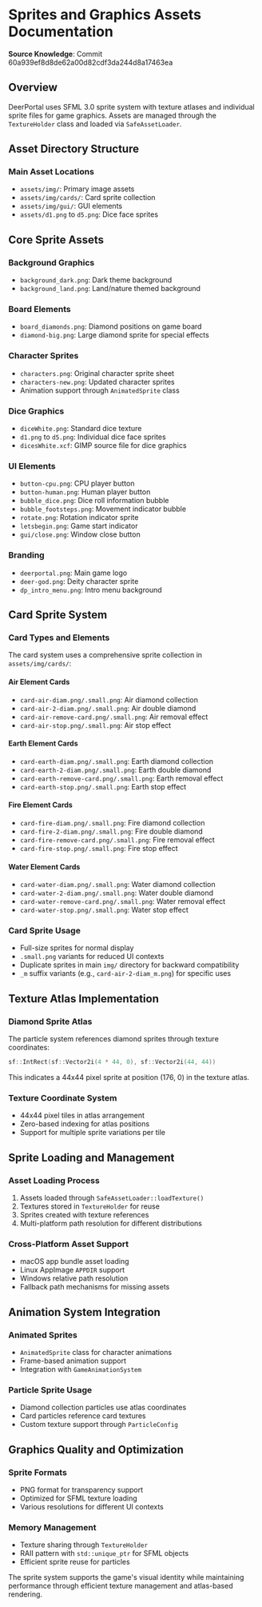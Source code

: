 # Sprites and Graphics Assets Documentation

**Source Knowledge**: Commit 60a939ef8d8de62a00d82cdf3da244d8a17463ea

## Overview

DeerPortal uses SFML 3.0 sprite system with texture atlases and individual sprite files for game graphics. Assets are managed through the `TextureHolder` class and loaded via `SafeAssetLoader`.

## Asset Directory Structure

### Main Asset Locations
- `assets/img/`: Primary image assets
- `assets/img/cards/`: Card sprite collection
- `assets/img/gui/`: GUI elements
- `assets/d1.png` to `d5.png`: Dice face sprites

## Core Sprite Assets

### Background Graphics
- `background_dark.png`: Dark theme background
- `background_land.png`: Land/nature themed background

### Board Elements
- `board_diamonds.png`: Diamond positions on game board
- `diamond-big.png`: Large diamond sprite for special effects

### Character Sprites
- `characters.png`: Original character sprite sheet
- `characters-new.png`: Updated character sprites
- Animation support through `AnimatedSprite` class

### Dice Graphics
- `diceWhite.png`: Standard dice texture
- `d1.png` to `d5.png`: Individual dice face sprites
- `dicesWhite.xcf`: GIMP source file for dice graphics

### UI Elements
- `button-cpu.png`: CPU player button
- `button-human.png`: Human player button
- `bubble_dice.png`: Dice roll information bubble
- `bubble_footsteps.png`: Movement indicator bubble
- `rotate.png`: Rotation indicator sprite
- `letsbegin.png`: Game start indicator
- `gui/close.png`: Window close button

### Branding
- `deerportal.png`: Main game logo
- `deer-god.png`: Deity character sprite
- `dp_intro_menu.png`: Intro menu background

## Card Sprite System

### Card Types and Elements
The card system uses a comprehensive sprite collection in `assets/img/cards/`:

#### Air Element Cards
- `card-air-diam.png/.small.png`: Air diamond collection
- `card-air-2-diam.png/.small.png`: Air double diamond
- `card-air-remove-card.png/.small.png`: Air removal effect
- `card-air-stop.png/.small.png`: Air stop effect

#### Earth Element Cards  
- `card-earth-diam.png/.small.png`: Earth diamond collection
- `card-earth-2-diam.png/.small.png`: Earth double diamond
- `card-earth-remove-card.png/.small.png`: Earth removal effect
- `card-earth-stop.png/.small.png`: Earth stop effect

#### Fire Element Cards
- `card-fire-diam.png/.small.png`: Fire diamond collection
- `card-fire-2-diam.png/.small.png`: Fire double diamond
- `card-fire-remove-card.png/.small.png`: Fire removal effect
- `card-fire-stop.png/.small.png`: Fire stop effect

#### Water Element Cards
- `card-water-diam.png/.small.png`: Water diamond collection
- `card-water-2-diam.png/.small.png`: Water double diamond
- `card-water-remove-card.png/.small.png`: Water removal effect
- `card-water-stop.png/.small.png`: Water stop effect

### Card Sprite Usage
- Full-size sprites for normal display
- `.small.png` variants for reduced UI contexts
- Duplicate sprites in main `img/` directory for backward compatibility
- `_m` suffix variants (e.g., `card-air-2-diam_m.png`) for specific uses

## Texture Atlas Implementation

### Diamond Sprite Atlas
The particle system references diamond sprites through texture coordinates:
```cpp
sf::IntRect(sf::Vector2i(4 * 44, 0), sf::Vector2i(44, 44))
```
This indicates a 44x44 pixel sprite at position (176, 0) in the texture atlas.

### Texture Coordinate System
- 44x44 pixel tiles in atlas arrangement
- Zero-based indexing for atlas positions
- Support for multiple sprite variations per tile

## Sprite Loading and Management

### Asset Loading Process
1. Assets loaded through `SafeAssetLoader::loadTexture()`
2. Textures stored in `TextureHolder` for reuse
3. Sprites created with texture references
4. Multi-platform path resolution for different distributions

### Cross-Platform Asset Support
- macOS app bundle asset loading
- Linux AppImage `APPDIR` support
- Windows relative path resolution
- Fallback path mechanisms for missing assets

## Animation System Integration

### Animated Sprites
- `AnimatedSprite` class for character animations
- Frame-based animation support
- Integration with `GameAnimationSystem`

### Particle Sprite Usage
- Diamond collection particles use atlas coordinates
- Card particles reference card textures
- Custom texture support through `ParticleConfig`

## Graphics Quality and Optimization

### Sprite Formats
- PNG format for transparency support
- Optimized for SFML texture loading
- Various resolutions for different UI contexts

### Memory Management
- Texture sharing through `TextureHolder`
- RAII pattern with `std::unique_ptr` for SFML objects
- Efficient sprite reuse for particles

The sprite system supports the game's visual identity while maintaining performance through efficient texture management and atlas-based rendering.